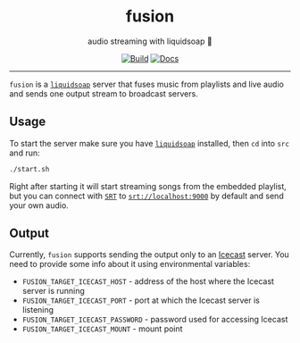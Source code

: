 <h1 align="center">fusion</h1>

<div align="center">

audio streaming with liquidsoap 🧼

[![Build](https://github.com/radio-aktywne/fusion/actions/workflows/build.yaml/badge.svg)](https://github.com/radio-aktywne/fusion/actions/workflows/build.yaml)
[![Docs](https://github.com/radio-aktywne/fusion/actions/workflows/docs.yaml/badge.svg)](https://github.com/radio-aktywne/fusion/actions/workflows/docs.yaml)

</div>

---

`fusion` is a [`liquidsoap`](https://www.liquidsoap.info) server that fuses music from playlists and live audio and sends one output stream to broadcast servers.

## Usage

To start the server make sure you have [`liquidsoap`](https://www.liquidsoap.info) installed, then `cd` into `src` and run:

```sh
./start.sh
```

Right after starting it will start streaming songs from the embedded playlist,
but you can connect with [`SRT`](https://www.haivision.com/products/srt-secure-reliable-transport/) to [`srt://localhost:9000`](srt://localhost:9000) by default and send your own audio.

## Output

Currently, `fusion` supports sending the output only to an [Icecast](https://icecast.org) server.
You need to provide some info about it using environmental variables:

- `FUSION_TARGET_ICECAST_HOST` - address of the host where the Icecast server is running
- `FUSION_TARGET_ICECAST_PORT` - port at which the Icecast server is listening
- `FUSION_TARGET_ICECAST_PASSWORD` - password used for accessing Icecast
- `FUSION_TARGET_ICECAST_MOUNT` - mount point
